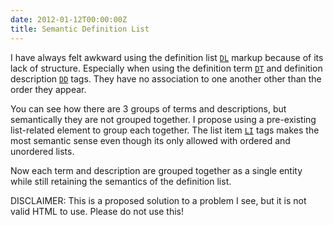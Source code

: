 ```yaml
---
date: 2012-01-12T00:00:00Z
title: Semantic Definition List
---
```


<p>I have always felt awkward using the definition list <code><a href="http://www.w3.org/TR/html5/grouping-content.html#the-dl-element" target="_blank">DL</a></code> markup because of its lack of structure. Especially when using the definition term <code><a href="http://www.w3.org/TR/html5/grouping-content.html#the-dt-element" target="_blank">DT</a></code> and definition description <code><a href="http://www.w3.org/TR/html5/grouping-content.html#the-dd-element" target="_blank">DD</a></code> tags. They have no association to one another other than the order they appear.</p>

<script src="https://gist.github.com/2406260.js?file=standard.html"></script><p>You can see how there are 3 groups of terms and descriptions, but semantically they are not grouped together. I propose using a pre-existing list-related element to group each together. The list item <code><a href="http://www.w3.org/TR/html5/grouping-content.html#the-li-element" target="_blank">LI</a></code> tags makes the most semantic sense even though its only allowed with ordered and unordered lists.</p>

<script src="https://gist.github.com/2406260.js?file=proposed.html"></script><p>Now each term and description are grouped together as a single entity while still retaining the semantics of the definition list.</p>

<p>DISCLAIMER: This is a proposed solution to a problem I see, but it is not valid HTML to use. Please do not use this!</p>
